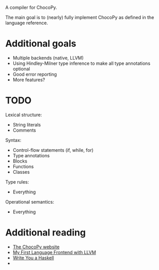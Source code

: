 A compiler for ChocoPy.

The main goal is to (nearly) fully implement ChocoPy as defined in the language
reference.

# Additional goals

- Multiple backends (native, LLVM)
- Using Hindley-Milner type inference to make all type annotations optional
- Good error reporting
- More features?

# TODO

Lexical structure:

- String literals
- Comments

Syntax:

- Control-flow statements (if, while, for)
- Type annotations
- Blocks
- Functions
- Classes

Type rules:

- Everything

Operational semantics:

- Everything

# Additional reading

- [The ChocoPy website](https://chocopy.org/)
- [My First Language Frontend with LLVM](https://llvm.org/docs/tutorial/MyFirstLanguageFrontend/index.html)
- [Write You a Haskell](http://dev.stephendiehl.com/fun/)
-
